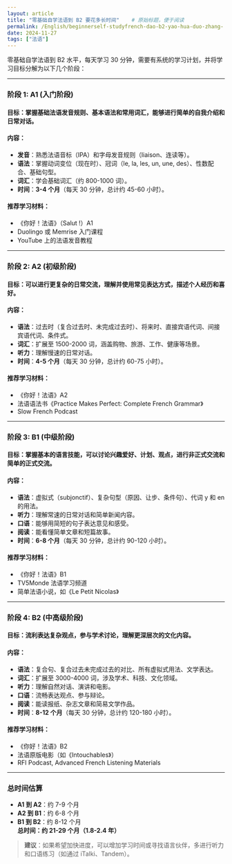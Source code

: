 ```yaml
---
layout: article
title: "零基础自学法语到 B2 要花多长时间"    # 原始标题，便于阅读
permalink: /English/beginnerself-studyfrench-dao-b2-yao-hua-duo-zhang-  # URL友好的路径
date: 2024-11-27
tags: ["法语"]
---
```



零基础自学法语到 B2 水平，每天学习 30 分钟，需要有系统的学习计划，并将学习目标分解为以下几个阶段：

---

### **阶段 1: A1 (入门阶段)**  
#### **目标**：掌握基础法语发音规则、基本语法和常用词汇，能够进行简单的自我介绍和日常对话。  
#### **内容**：  
- **发音**：熟悉法语音标（IPA）和字母发音规则（liaison、连读等）。  
- **语法**：掌握动词变位（现在时）、冠词（le, la, les, un, une, des）、性数配合、基础句型。  
- **词汇**：学会基础词汇（约 800-1000 词）。  
- **时间**：**3-4 个月**（每天 30 分钟，总计约 45-60 小时）。  
#### **推荐学习材料**：  
- 《你好！法语》（Salut !）A1  
- Duolingo 或 Memrise 入门课程  
- YouTube 上的法语发音教程  

---

### **阶段 2: A2 (初级阶段)**  
#### **目标**：可以进行更复杂的日常交流，理解并使用常见表达方式，描述个人经历和喜好。  
#### **内容**：  
- **语法**：过去时（复合过去时、未完成过去时）、将来时、直接宾语代词、间接宾语代词、条件式。  
- **词汇**：扩展至 1500-2000 词，涵盖购物、旅游、工作、健康等场景。  
- **听力**：理解慢速的日常对话。  
- **时间**：**4-5 个月**（每天 30 分钟，总计约 60-75 小时）。  
#### **推荐学习材料**：  
- 《你好！法语》A2  
- 法语语法书《Practice Makes Perfect: Complete French Grammar》  
- Slow French Podcast  

---

### **阶段 3: B1 (中级阶段)**  
#### **目标**：掌握基本的语言技能，可以讨论兴趣爱好、计划、观点，进行非正式交流和简单的正式交流。  
#### **内容**：  
- **语法**：虚拟式（subjonctif）、复杂句型（原因、让步、条件句）、代词 y 和 en 的用法。  
- **听力**：理解常速的日常对话和简单新闻内容。  
- **口语**：能够用简短的句子表达意见和感受。  
- **阅读**：能看懂简单文章和短篇故事。  
- **时间**：**6-8 个月**（每天 30 分钟，总计约 90-120 小时）。  
#### **推荐学习材料**：  
- 《你好！法语》B1  
- TV5Monde 法语学习频道  
- 简单法语小说，如《Le Petit Nicolas》

---

### **阶段 4: B2 (中高级阶段)**  
#### **目标**：流利表达复杂观点，参与学术讨论，理解更深层次的文化内容。  
#### **内容**：  
- **语法**：复合句、复合过去未完成过去的对比、所有虚拟式用法、文学表达。  
- **词汇**：扩展至 3000-4000 词，涉及学术、科技、文化领域。  
- **听力**：理解自然对话、演讲和电影。  
- **口语**：流畅表达观点、参与辩论。  
- **阅读**：能读报纸、杂志文章和简易文学作品。  
- **时间**：**8-12 个月**（每天 30 分钟，总计约 120-180 小时）。  
#### **推荐学习材料**：  
- 《你好！法语》B2  
- 法语原版电影（如《Intouchables》）  
- RFI Podcast, Advanced French Listening Materials  

---

### **总时间估算**  
- **A1 到 A2**：约 7-9 个月  
- **A2 到 B1**：约 6-8 个月  
- **B1 到 B2**：约 8-12 个月  
**总时间：约 21-29 个月（1.8-2.4 年）**

> **建议**：如果希望加快进度，可以增加学习时间或寻找语言伙伴，多进行听力和口语练习（如通过 iTalki、Tandem）。